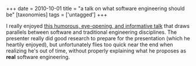 +++
date = 2010-10-01
title = "a talk on what software engineering should be"
[taxonomies]
tags = ['untagged']
+++

I really enjoyed [this humorous, eye-opening, and informative talk] that
draws parallels between software and traditional engineering
disciplines. The presenter really did good research to prepare for the
presentation (which he heartily enjoyed), but unfortunately flies too
quick near the end when realizing he's out of time, without properly
explaining what he proposes as **real** software engineering.

  [this humorous, eye-opening, and informative talk]: http://confreaks.net/videos/282-lsrc2010-real-software-engineering
